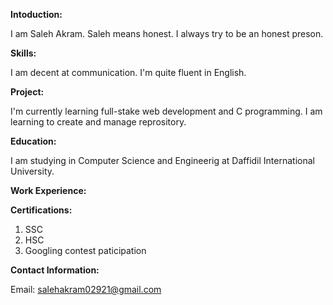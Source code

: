 **Intoduction:**

I am Saleh Akram. Saleh means honest. I always try to be an honest preson.

**Skills:**

I am decent at communication. I'm quite fluent in English.

**Project:**

I'm currently learning full-stake web development and C programming. I am learning to create and manage reprository.

**Education:**

I am studying in Computer Science and Engineerig at Daffidil International University.

**Work Experience:**

**Certifications:**

1. SSC
2. HSC
3. Googling contest paticipation 

**Contact Information:**

Email: salehakram02921@gmail.com

